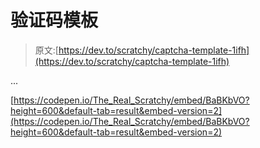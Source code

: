 # 验证码模板

> 原文:[https://dev.to/scratchy/captcha-template-1ifh](https://dev.to/scratchy/captcha-template-1ifh)

...

[https://codepen.io/The_Real_Scratchy/embed/BaBKbVO?height=600&default-tab=result&embed-version=2](https://codepen.io/The_Real_Scratchy/embed/BaBKbVO?height=600&default-tab=result&embed-version=2)
